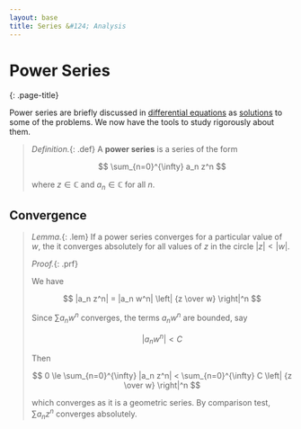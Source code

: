 ```yaml
---
layout: base
title: Series &#124; Analysis
---
```


# Power Series
{: .page-title}

Power series are briefly discussed in [differential equations](../differential-equations/power-series.md) as [solutions](../differential-equations/series-solutions.md) to some of the problems.
We now have the tools to study rigorously about them.

> *Definition.*{: .def}
> A **power series** is a series of the form
>
> $$
  \sum_{n=0}^{\infty} a_n z^n
  $$
>
> where $z \in \mathbb{C}$ and $a_n \in \mathbb{C}$ for all $n$.

## Convergence

> *Lemma.*{: .lem}
> If a power series converges for a particular value of $w$, the it converges absolutely for all values of $z$ in the circle $\vert z \vert < \vert w \vert$.
>
> *Proof.*{: .prf}
>
> We have
>
> $$
  |a_n z^n| = |a_n w^n| \left| {z \over w} \right|^n
  $$
>
> Since $\sum a_n w^n$ converges, the terms $a_n w^n$ are bounded, say
>
> $$
  |a_n w^n| < C
  $$
>
> Then
>
> $$
  0 \le \sum_{n=0}^{\infty} |a_n z^n| < \sum_{n=0}^{\infty} C \left| {z \over w} \right|^n
  $$
>
> which converges as it is a geometric series. By comparison test, $\sum a_n z^n$ converges absolutely.
